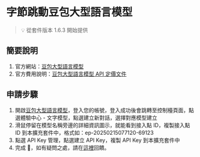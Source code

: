 # 字節跳動豆包大型語言模型

> 💡 從套件版本 1.6.3 開始提供

## 簡要說明

1. 官方網站：[豆包大型語言模型](https://www.volcengine.com/product/doubao)
2. 官方費用說明：[豆包大型語言模型 API 定價文件](https://www.volcengine.com/docs/82379/1099320)

## 申請步驟

1. 開啟[豆包大型語言模型](https://console.volcengine.com/ark)，登入您的帳號，登入成功後會跳轉至控制檯頁面，點選體驗中心 - 文字模型，點選建立新對話，選擇對應模型建立
2. 滑鼠停留在模型名稱旁邊的詳細資訊圖示，就能看到接入點 ID，複製接入點 ID 到本擴充套件中，格式如：ep-20250215077120-69123
3. 點選 API Key 管理，點選建立 API Key，複製 API Key 到本擴充套件中
4. 完成 🎉，如有疑問之處，請在[這裡](https://github.com/immersive-translate/immersive-translate/issues/137)回饋。
